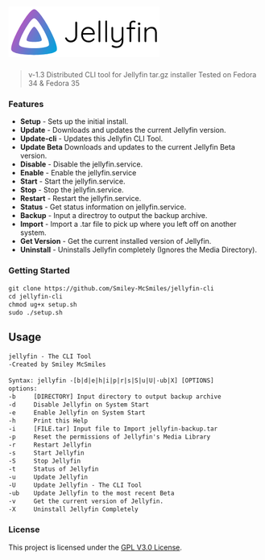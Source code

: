 ![jellyfin-cli](.github/banner-light.png?raw=true "Jellyfin Logo")
======

> v-1.3 Distributed CLI tool for Jellyfin tar.gz installer
> Tested on Fedora 34 & Fedora 35

### Features

* **Setup** - Sets up the initial install.
* **Update** - Downloads and updates the current Jellyfin version.
* **Update-cli** - Updates this Jellyfin CLI Tool.
* **Update Beta** Downloads and updates to the current Jellyfin Beta version.
* **Disable** - Disable the jellyfin.service.
* **Enable** - Enable the jellyfin.service
* **Start** - Start the jellyfin.service.
* **Stop** - Stop the jellyfin.service.
* **Restart** - Restart the jellyfin.service.
* **Status** - Get status information on jellyfin.service.
* **Backup** - Input a directroy to output the backup archive.
* **Import** - Import a .tar file to pick up where you left off on another system.
* **Get Version** - Get the current installed version of Jellyfin.
* **Uninstall** - Uninstalls Jellyfin completely (Ignores the Media Directory).

### Getting Started

```shell
git clone https://github.com/Smiley-McSmiles/jellyfin-cli
cd jellyfin-cli
chmod ug+x setup.sh
sudo ./setup.sh
```

## Usage

```shell
jellyfin - The CLI Tool
-Created by Smiley McSmiles

Syntax: jellyfin -[b|d|e|h|i|p|r|s|S|u|U|-ub|X] [OPTIONS]
options:
-b     [DIRECTORY] Input directory to output backup archive
-d     Disable Jellyfin on System Start
-e     Enable Jellyfin on System Start
-h     Print this Help
-i     [FILE.tar] Input file to Import jellyfin-backup.tar
-p     Reset the permissions of Jellyfin's Media Library
-r     Restart Jellyfin
-s     Start Jellyfin
-S     Stop Jellyfin
-t     Status of Jellyfin
-u     Update Jellyfin
-U     Update Jellyfin - The CLI Tool
-ub    Update Jellyfin to the most recent Beta
-v     Get the current version of Jellyfin.
-X     Uninstall Jellyfin Completely
```

### License

   This project is licensed under the [GPL V3.0 License](https://github.com/Smiley-McSmiles/jellyfin-cli/blob/main/LICENSE).

